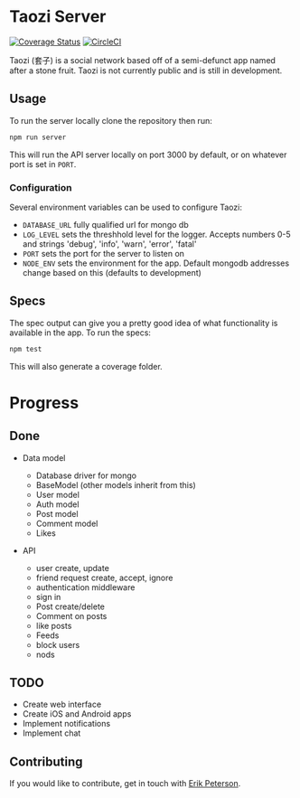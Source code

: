 # Taozi Server

[![Coverage Status](https://coveralls.io/repos/github/ErikPeterson/taozi-server/badge.svg?branch=master)](https://coveralls.io/github/ErikPeterson/taozi-server?branch=master)
[![CircleCI](https://circleci.com/gh/ErikPeterson/taozi-server/tree/master.svg?style=svg)](https://circleci.com/gh/ErikPeterson/taozi-server/tree/master)

Taozi (套子) is a social network based off of a semi-defunct app named after a stone fruit. Taozi is not currently public and is still in development.

## Usage

To run the server locally clone the repository then run:

```sh
npm run server

```

This will run the API server locally on port 3000 by default, or on whatever port is set in `PORT`.

### Configuration

Several environment variables can be used to configure Taozi:

- `DATABASE_URL` fully qualified url for mongo db
- `LOG_LEVEL` sets the threshhold level for the logger. Accepts numbers 0-5 and strings 'debug', 'info', 'warn', 'error', 'fatal'
- `PORT` sets the port for the server to listen on
- `NODE_ENV` sets the environment for the app. Default mongodb addresses change based on this (defaults to development)

## Specs

The spec output can give you a pretty good idea of what functionality is available in the app. To run the specs:

```sh
npm test
```

This will also generate a coverage folder.


# Progress

## Done

- Data model
	- Database driver for mongo
	- BaseModel (other models inherit from this)
	- User model
	- Auth model
	- Post model
	- Comment model
	- Likes

- API
	- user create, update
	- friend request create, accept, ignore
	- authentication middleware
	- sign in
	- Post create/delete
	- Comment on posts
	- like posts
	- Feeds
	- block users
	- nods
	
## TODO

- Create web interface
- Create iOS and Android apps
- Implement notifications
- Implement chat

## Contributing

If you would like to contribute, get in touch with [Erik Peterson](https://github.com/ErikPeterson).